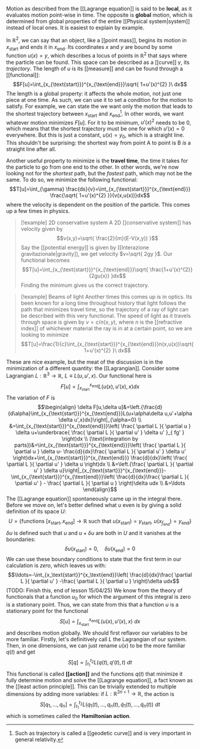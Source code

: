 Motion as described from the [[Lagrange equation]] is said to be **local**, as it evaluates motion point-wise in time. The opposite is **global** motion, which is determined from global properties of the entire [[Physical system|system]] instead of local ones. It is easiest to explain by example.

In $\mathbb{R}^{2}$, we can say that an object, like a [[point mass]], begins its motion in $x_{\text{start}}$ and ends it in $x_{\text{end}}$. Its coordinates $x$ and $y$ are bound by some function $u(x)=y$, which describes a locus of points in $\mathbb{R}^{2}$ that says where the particle can be found. This space can be described as a [[curve]] $\gamma$, its *trajectory*. The length of $u$ is its [[measure]] and can be found through a [[functional]]:
$$F[u]=\int_{x_{\text{start}}}^{x_{\text{end}}}\sqrt{ 1+u'(x)^{2} }\ dx$$
The length is a global property: it affects the whole motion, not just one piece at one time. As such, we can use it to set a condition for the motion to satisfy. For example, we can state the we want only the motion that leads to the shortest trajectory between $x_{\text{start}}$ and $x_{\text{end}}$[^1]. In other words, we want whatever motion minimizes $F[u]$. For it to be minimum, $u'(x)^{2}$ needs to be $0$, which means that the shortest trajectory must be one for which $u'(x)=0$ everywhere. But this is just a constant, $u(x)=y_{0}$, which is a straight line. This shouldn't be surprising: the shortest way from point A to point is B *is* a straight line after all.

Another useful property to minimize is the **travel time**, the time it takes for the particle to go from one end to the other. In other words, we're now looking not for the *shortest* path, but the *fastest* path, which may not be the same. To do so, we minimize the following functional:
$$T[u]=\int_{\gamma} \frac{ds}{v}=\int_{x_{\text{start}}}^{x_{\text{end}}} \frac{\sqrt{ 1+u'(x)^{2} }}{v(x,u(x))}dx$$
where the velocity is dependent on the position of the particle. This comes up a few times in physics.

> [!example] 2D conservative system
> A 2D [[conservative system]] has velocity given by
> $$v(x,y)=\sqrt{ \frac{2}{m}(E-V(x,y)) }$$
> Say the [[potential energy]] is given by [[Interazione gravitazionale|gravity]], we get velocity $v=\sqrt{ 2gy }$. Our functional becomes
> $$T[u]=\int_{x_{\text{start}}}^{x_{\text{end}}}\sqrt{ \frac{1+u'(x)^{2}}{2gu(x)} }dx$$
Finding the minimum gives us the correct trajectory.

> [!example] Beams of light
> Another times this comes up is in optics. Its been known for a long time throughout history that light follows the path that minimizes travel time, so the trajectory of a ray of light can be described with this very functional. The speed of light as it travels through space is given by $v=c/n(x,y)$, where $n$ is the [[refractive index]] of whichever material the ray is in at a certain point, so we are looking to minimize
> $$T[u]=\frac{1}{c}\int_{x_{\text{start}}}^{x_{\text{end}}}n(x,u(x))\sqrt{ 1+u'(x)^{2} }\ dx$$

These are nice example, but the meat of the discussion is in the minimization of a different quantity: the [[Lagrangian]]. Consider some Lagrangian $L:\mathbb{R}^{3}\to \mathbb{R}$, $L\equiv L(u,u',x)$. Our functional here is
$$F[u]=\int_{x_{\text{start}}}^{x_{\text{end}}}L(u(x),u'(x),x)dx$$
The variation of $F$ is
$$\begin{align}
\delta F[u,\delta u]&=\left.{\frac{d}{d\alpha}\int_{x_{\text{start}}}^{x_{\text{end}}}L(u+\alpha\delta u,u'+\alpha \delta u',x)dx}\right|_{\alpha=0} \\
&=\int_{x_{\text{start}}}^{x_{\text{end}}}\left( \frac{ \partial L }{ \partial u } \delta u+\underbrace{ \frac{ \partial L }{ \partial u' } \delta u' }_{ fg' } \right)dx \\
(\text{integration by parts})&=\int_{x_{\text{start}}}^{x_{\text{end}}}\left( \frac{ \partial L }{ \partial u } \delta u- \frac{d}{dx}\frac{ \partial L }{ \partial u' } \delta u' \right)dx+\int_{x_{\text{start}}}^{x_{\text{end}}} \frac{d}{dx}\left( \frac{ \partial L }{ \partial u' } \delta u \right)dx \\
&=\left.{\frac{ \partial L }{ \partial u' } \delta u}\right|_{x_{\text{start}}}^{x_{\text{end}}}-\int_{x_{\text{start}}}^{x_{\text{end}}}\left(  \frac{d}{dx}\frac{ \partial L }{ \partial u' } - \frac{ \partial L }{ \partial u }  \right)\delta udx \\
&=\ldots
\end{align}$$
The [[Lagrange equation]] spontaneously came up in the integral there. Before we move on, let's better defined what $u$ even is by giving a solid definition of its space $U$:
$$U=\{ \text{functions }[x_{\text{start}},x_{\text{end}}]\to \mathbb{R}\text{ such that }u(x_\text{start})=y_\text{start},\ u(x_{f_\text{end}})=y_\text{end} \}$$
$\delta u$ is defined such that $u$ and $u+\delta u$ are both in $U$ and it vanishes at the boundaries:
$$\delta u(x_\text{start})=0, \quad \delta u(x_\text{end})=0$$
We can use these boundary conditions to state that the first term in our calculation is *zero*, which leaves us with:
$$\ldots=-\int_{x_\text{start}}^{x_\text{end}}\left( \frac{d}{dx}\frac{ \partial L }{ \partial u' } -\frac{ \partial L }{ \partial u }  \right)\delta udx$$
(TODO: Finish this, end of lesson 15/04/25) We know from the theory of functionals that a function $u_{0}$ for which the argument of this integral is zero is a stationary point. Thus, we can state from this that a function $u$ is a stationary point for the functional
$$S[u]=\int_{x_\text{start}}^{x_\text{end}}L(u(x),u'(x),x)\ dx$$
and describes motion globally. We should first reflavor our variables to be more familiar. Firstly, let's definitively call $L$ the Lagrangian of our system. Then, in one dimensions, we can just rename $u(x)$ to be the more familiar $q(t)$ and get
$$S[q]=\int_{t_{1}}^{t_{2}}L(q(t),q'(t),t)\ dt$$
This functional is called **[[action]]** and the functions $q(t)$ that minimize it fully determine motion and solve the [[Lagrange equation]], a fact known as the [[least action principle]]. This can be trivially extended to multiple dimensions by adding more variables: if $L:\mathbb{R}^{2n+1}\to \mathbb{R}$, the action is
$$S[q_{1},\ldots,q_{n}]=\int_{t_{1}}^{t_{2}}L(q_{1}(t),\ldots,q_{n}(t),\dot{q}_{1}(t),\ldots,\dot{q}_{n}(t))\ dt$$
which is sometimes called the **Hamiltonian action**.

[^1]: Such as trajectory is called a [[geodetic curve]] and is very important in general relativity.
